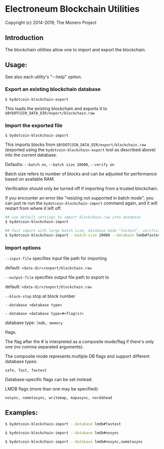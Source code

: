 # Electroneum Blockchain Utilities

Copyright (c) 2014-2019, The Monero Project

## Introduction

The blockchain utilities allow one to import and export the blockchain.

## Usage:

See also each utility's "--help" option.

### Export an existing blockchain database

`$ bydotcoin-blockchain-export`

This loads the existing blockchain and exports it to `$BYDOTCOIN_DATA_DIR/export/blockchain.raw`

### Import the exported file

`$ bydotcoin-blockchain-import`

This imports blocks from `$BYDOTCOIN_DATA_DIR/export/blockchain.raw` (exported using the
`bydotcoin-blockchain-export` tool as described above) into the current database.

Defaults: `--batch on`, `--batch size 20000`, `--verify on`

Batch size refers to number of blocks and can be adjusted for performance based on available RAM.

Verification should only be turned off if importing from a trusted blockchain.

If you encounter an error like "resizing not supported in batch mode", you can just re-run
the `bydotcoin-blockchain-import` command again, and it will restart from where it left off.

```bash
## use default settings to import blockchain.raw into database
$ bydotcoin-blockchain-import

## fast import with large batch size, database mode "fastest", verification off
$ bydotcoin-blockchain-import --batch-size 20000 --database lmdb#fastest --verify off

```

### Import options

`--input-file`
specifies input file path for importing

default: `<data-dir>/export/blockchain.raw`

`--output-file`
specifies output file path to export to

default: `<data-dir>/export/blockchain.raw`

`--block-stop`
stop at block number

`--database <database type>`

`--database <database type>#<flag(s)>`

database type: `lmdb, memory`

flags:

The flag after the # is interpreted as a composite mode/flag if there's only
one (no comma separated arguments).

The composite mode represents multiple DB flags and support different database types:

`safe, fast, fastest`

Database-specific flags can be set instead.

LMDB flags (more than one may be specified):

`nosync, nometasync, writemap, mapasync, nordahead`

## Examples:

```bash
$ bydotcoin-blockchain-import --database lmdb#fastest

$ bydotcoin-blockchain-import --database lmdb#nosync

$ bydotcoin-blockchain-import --database lmdb#nosync,nometasync
```
